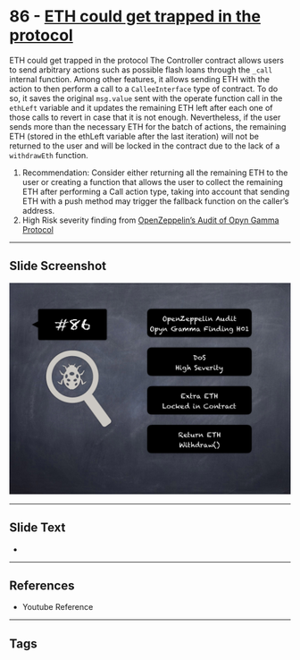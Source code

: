 
# 86 - [ETH could get trapped in the protocol](./ETH%20could%20get%20trapped%20in%20the%20protocol.md)

ETH could get trapped in the protocol The Controller contract allows users to send arbitrary actions such as possible flash loans through the `_call` internal function. Among other features, it allows sending ETH with the action to then perform a call to a `CalleeInterface` type of contract. To do so, it saves the original `msg.value` sent with the operate function call in the `ethLeft` variable and it updates the remaining ETH left after each one of those calls to revert in case that it is not enough. Nevertheless, if the user sends more than the necessary ETH for the batch of actions, the remaining ETH (stored in the ethLeft variable after the last iteration) will not be returned to the user and will be locked in the contract due to the lack of a `withdrawEth` function.


1. Recommendation: Consider either returning all the remaining ETH to the user or creating a function that allows the user to collect the remaining ETH after performing a Call action type, taking into account that sending ETH with a push method may trigger the fallback function on the caller’s address.
2. High Risk severity finding from [OpenZeppelin’s Audit of Opyn Gamma Protocol](https://blog.openzeppelin.com/opyn-gamma-protocol-audit/)


___
## Slide Screenshot
![086.png](../../images/7.%20Audit%20Findings%20101/086.png)
___
## Slide Text
- 
___
## References
- Youtube Reference
___
## Tags
